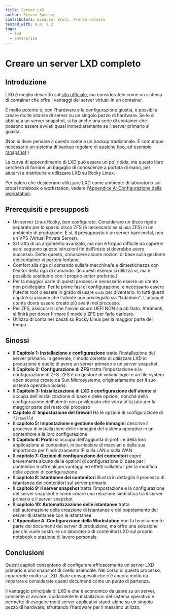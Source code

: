 ```yaml
---
title: Server LXD
author: Steven Spencer
contributors: Ezequiel Bruni, Franco Colussi
tested_with: 8.8, 9.2
tags:
  - lxd
  - enterprise
---
```


# Creare un server LXD completo

## Introduzione

LXD è meglio descritto sul [sito ufficiale](https://linuxcontainers.org/lxd/introduction/), ma consideratelo come un sistema di container che offre i vantaggi dei server virtuali in un container.

È molto potente e, con l'hardware e la configurazione giustia, è possibile creare molte istanze di server su un singolo pezzo di hardware. Se lo si abbina a un server snapshot, si ha anche una serie di container che possono essere avviati quasi immediatamente se il server primario si guasta.

(Non si deve pensare a questo come a un backup tradizionale. È comunque necessario un sistema di backup regolare di qualche tipo, ad esempio [rsnapshot](../../guides/backup/rsnapshot_backup.md) )

La curva di apprendimento di LXD può essere un po' ripida, ma questo libro cercherà di fornirvi un bagaglio di conoscenze a portata di mano, per aiutarvi a distribuire e utilizzare LXD su Rocky Linux.

Per coloro che desiderano utilizzare LXD come ambiente di laboratorio sui propri notebook o workstation, vedere l'[Appendice A: Configurazione della workstation](30-appendix_a.md).

## Prerequisiti e presupposti

* Un server Linux Rocky, ben configurato. Considerare un disco rigido separato per lo spazio disco ZFS (è necessario se si usa ZFS) in un ambiente di produzione. E sì, il presupposto è un server bare metal, non un VPS (Virtual Private Server).
* Si tratta di un argomento avanzato, ma non è troppo difficile da capire e se si seguono queste istruzioni fin dall'inizio si dovrebbe avere successo. Detto questo, conoscere alcune nozioni di base sulla gestione dei container vi porterà lontano.
* Comfort alla riga di comando sulla/e macchina/e e dimestichezza con l'editor della riga di comando. (In questi esempi si utilizza _vi_, ma è possibile sostituirlo con il proprio editor preferito.)
* Per la maggior parte di questi processi è necessario essere un utente non privilegiato. Per le prime fasi di configurazione, è necessario essere l'utente root o essere in grado di usare `sudo` per diventarlo. In tutti questi capitoli si assume che l'utente non privilegiato sia "lxdadmin". L'account utente dovrà essere creato più avanti nel processo.
* Per ZFS, assicurarsi che l'avvio sicuro UEFI NON sia abilitato. Altrimenti, si finirà per dover firmare il modulo ZFS per farlo caricare.
* Utilizzo di container basati su Rocky Linux per la maggior parte del tempo

## Sinossi

* Il **Capitolo 1: Installazione e configurazione** tratta l'installazione del server primario. In generale, il modo corretto di utilizzare LXD in produzione è quello di avere un server primario e un server snapshot.
* Il **Capitolo 2: Configurazione di ZFS** tratta l'impostazione e la configurazione di ZFS. ZFS è un gestore di volumi logici e un file system open source creato da Sun Microsystems, originariamente per il suo sistema operativo Solaris.
* Il **Capitolo 3: Inizializzazione di LXD e configurazione dell'utente** si occupa dell'inizializzazione di base e delle opzioni, nonché della configurazione dell'utente non privilegiato che verrà utilizzato per la maggior parte del resto del processo
* **Capitolo 4: Impostazione del firewall** Ha le opzioni di configurazione di `firewalld`
* Il **capitolo 5: Impostazione e gestione delle immagini** descrive il processo di installazione delle immagini del sistema operativo in un contenitore e la loro configurazione
* Il **Capitolo 6: Profili** si occupa dell'aggiunta di profili e della loro applicazione ai contenitori, in particolare di macvlan e della sua importanza per l'indirizzamento IP sulla LAN o sulla WAN
* Il **capitolo 7: Opzioni di configurazione dei contenitori** copre brevemente alcune delle opzioni di configurazione di base per i contenitori e offre alcuni vantaggi ed effetti collaterali per la modifica delle opzioni di configurazione
* Il **capitolo 8: Istantanee dei contenitori** illustra in dettaglio il processo di istantanea dei contenitori sul server primario
* Il **capitolo 9: Il server snapshot** tratta l'impostazione e la configurazione del server snapshot e come creare una relazione simbiotica tra il server primario e il server snapshot
* Il **capitolo 10: Automatizzazione delle istantanee** tratta dell'automazione della creazione di istantanee e del popolamento del server di istantanee con le istantanee
* L'**Appendice A: Configurazione della Workstation** non fa tecnicamente parte dei documenti del server di produzione, ma offre una soluzione per chi vuole costruire un laboratorio di contenitori LXD sul proprio notebook o stazione di lavoro personale.

## Conclusioni

Questi capitoli consentono di configurare efficacemente un server LXD primario e uno snapshot di livello aziendale. Nel corso di questo processo, imparerete molto su LXD. Siate consapevoli che c'è ancora molto da imparare e considerate questi documenti come un punto di partenza.

Il vantaggio principale di LXD è che è economico da usare su un server, consente di avviare rapidamente le installazioni del sistema operativo e permette di eseguire molti server applicativi stand-alone su un singolo pezzo di hardware, sfruttando l'hardware per il massimo utilizzo.
